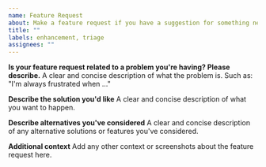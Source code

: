 ```yaml
---
name: Feature Request
about: Make a feature request if you have a suggestion for something new.
title: ""
labels: enhancement, triage
assignees: ""
---
```


**Is your feature request related to a problem you're having? Please describe.**
A clear and concise description of what the problem is. Such as: "I'm always frustrated when ..."

**Describe the solution you'd like**
A clear and concise description of what you want to happen.

**Describe alternatives you've considered**
A clear and concise description of any alternative solutions or features you've considered.

**Additional context**
Add any other context or screenshots about the feature request here.
